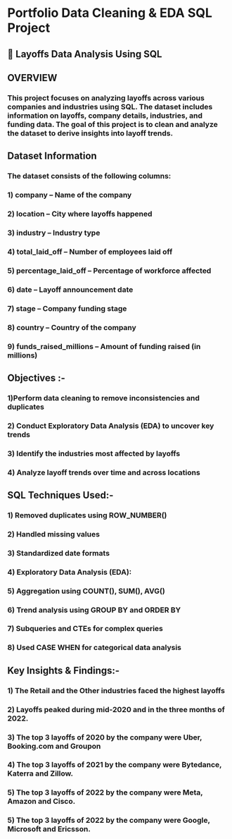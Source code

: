 # Portfolio Data Cleaning & EDA SQL Project

## 🚀 Layoffs Data Analysis Using SQL

## OVERVIEW
### This project focuses on analyzing layoffs across various companies and industries using SQL. The dataset includes information on layoffs, company details, industries, and funding data. The goal of this project is to clean and analyze the dataset to derive insights into layoff trends.

## Dataset Information
### The dataset consists of the following columns:
### 1) company – Name of the company
### 2) location – City where layoffs happened
### 3) industry – Industry type
### 4) total_laid_off – Number of employees laid off
### 5) percentage_laid_off – Percentage of workforce affected
### 6) date – Layoff announcement date
### 7) stage – Company funding stage
### 8) country – Country of the company
### 9) funds_raised_millions – Amount of funding raised (in millions)

## Objectives :-
### 1)Perform data cleaning to remove inconsistencies and duplicates
### 2) Conduct Exploratory Data Analysis (EDA) to uncover key trends
### 3) Identify the industries most affected by layoffs
### 4) Analyze layoff trends over time and across locations

## SQL Techniques Used:-

### 1) Removed duplicates using ROW_NUMBER()
### 2) Handled missing values
### 3) Standardized date formats
### 4) Exploratory Data Analysis (EDA):
### 5) Aggregation using COUNT(), SUM(), AVG()
### 6) Trend analysis using GROUP BY and ORDER BY
### 7) Subqueries and CTEs for complex queries
### 8) Used CASE WHEN for categorical data analysis

## Key Insights & Findings:-

### 1) The Retail and the Other industries faced the highest layoffs
### 2) Layoffs peaked during mid-2020 and in the three months of 2022.
### 3) The top 3 layoffs of 2020 by the company were Uber, Booking.com and Groupon 
### 4) The top 3 layoffs of 2021 by the company were Bytedance, Katerra and Zillow.  
### 5) The top 3 layoffs of 2022 by the company were Meta, Amazon and Cisco. 
### 5) The top 3 layoffs of 2022 by the company were Google, Microsoft and Ericsson. 




